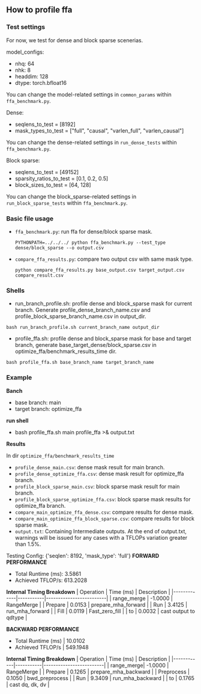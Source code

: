 ## How to profile ffa

### Test settings
For now, we test for dense and block sparse scenerias.

model_configs:
- nhq: 64
- nhk: 8
- headdim: 128
- dtype: torch.bfloat16

You can change the model-related settings in `common_params` within `ffa_benchmark.py`.

Dense:
- seqlens_to_test = [8192]
- mask_types_to_test = ["full", "causal", "varlen_full", "varlen_causal"]

You can change the dense-related settings in `run_dense_tests` within `ffa_benchmark.py`.

Block sparse:
- seqlens_to_test = [49152]
- sparsity_ratios_to_test = [0.1, 0.2, 0.5]
- block_sizes_to_test = [64, 128]

You can change the block_sparse-related settings in `run_block_sparse_tests` within `ffa_benchmark.py`.


### Basic file usage
- `ffa_benchmark.py`: run ffa for dense/block sparse mask.
    ```shell
    PYTHONPATH=../../../ python ffa_benchmark.py --test_type dense/block_sparse --o output.csv
    ```

- `compare_ffa_results.py`: compare two output csv with same mask type.
    ```shell
    python compare_ffa_results.py base_output.csv target_output.csv compare_result.csv
    ```

### Shells
- run_branch_profile.sh: profile dense and block_sparse mask for current branch. Generate profile_dense_branch_name.csv and profile_block_sparse_branch_name.csv in output_dir.
```shell
bash run_branch_profile.sh current_branch_name output_dir
```

- profile_ffa.sh: profile dense and block_sparse mask for base and target branch, generate base_target_dense/block_sparse.csv in optimize_ffa/benchmark_results_time dir.
```shell
bash profile_ffa.sh base_branch_name target_branch_name
```

### Example
**Banch**
- base branch: main
- target branch: optimize_ffa

**run shell**
- bash profile_ffa.sh main profile_ffa >& output.txt

**Results**

In dir `optimize_ffa/benchmark_results_time`
- `profile_dense_main.csv`:   dense mask result for main branch.
- `profile_dense_optimize_ffa.csv`:   dense mask result for optimize_ffa branch.
- `profile_block_sparse_main.csv`: block sparse mask result for main branch.
- `profile_block_sparse_optimize_ffa.csv`: block sparse mask results for optimize_ffa branch.
- `compare_main_optimize_ffa_dense.csv`: compare results for dense mask.
- `compare_main_optimize_ffa_block_sparse.csv`: compare results for block sparse mask.
- `output.txt`: Containing Intermediate outputs. At the end of output.txt, warnings will be issued for any cases with a TFLOPs variation greater than 1.5%.



Testing Config: {'seqlen': 8192, 'mask_type': 'full'}
**FORWARD PERFORMANCE**
- Total Runtime (ms): 3.5861
- Achieved TFLOP/s: 613.2028

**Internal Timing Breakdown**
| Operation   | Time (ms) | Description             |
|-------------|-----------|-------------------------|
| range_merge | -1.0000   | RangeMerge              |
| Prepare     | 0.0153    | prepare_mha_forward     |
| Run         | 3.4125    | run_mha_forward         |
| Fill        | 0.0119    | Fast_zero_fill          |
| to          | 0.0032    | cast output to qdtype   |


**BACKWARD PERFORMANCE**
- Total Runtime (ms)   | 10.0102
- Achieved TFLOP/s     | 549.1948

**Internal Timing Breakdown**
| Operation  | Time (ms) | Description             |
|------------|-----------|-------------------------|
| range_merge| -1.0000   | RangeMerge              |
| Prepare    | 0.1265    | prepare_mha_backward    |
| Preprocess | 0.1050    | bwd_preprocess          |
| Run        | 9.3409    | run_mha_backward        |
| to         | 0.1765    | cast dq, dk, dv         |
